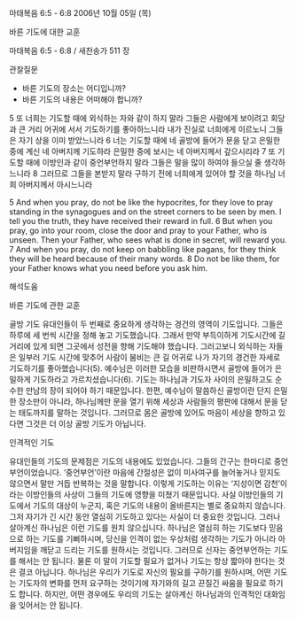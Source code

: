 마태복음 6:5 - 6:8 
2006년 10월 05일 (목)

바른 기도에 대한 교훈



마태복음 6:5 - 6:8 / 새찬송가 511 장


관찰질문
- 바른 기도의 장소는 어디입니까?
- 바른 기도의 내용은 어떠해야 합니까?

5 또 너희는 기도할 때에 외식하는 자와 같이 하지 말라 그들은 사람에게 보이려고 회당과 큰 거리 어귀에 서서 기도하기를 좋아하느니라 내가 진실로 너희에게 이르노니 그들은 자기 상을 이미 받았느니라 6 너는 기도할 때에 네 골방에 들어가 문을 닫고 은밀한 중에 계신 네 아버지께 기도하라 은밀한 중에 보시는 네 아버지께서 갚으시리라 7 또 기도할 때에 이방인과 같이 중언부언하지 말라 그들은 말을 많이 하여야 들으실 줄 생각하느니라 8 그러므로 그들을 본받지 말라 구하기 전에 너희에게 있어야 할 것을 하나님 너희 아버지께서 아시느니라

5  And when you pray, do not be like the hypocrites, for they love to pray standing in the synagogues and on the street corners to be seen by men. I tell you the truth, they have received their reward in full. 6  But when you pray, go into your room, close the door and pray to your Father, who is unseen. Then your Father, who sees what is done in secret, will reward you. 7  And when you pray, do not keep on babbling like pagans, for they think they will be heard because of their many words. 8  Do not be like them, for your Father knows what you need before you ask him.

해석도움





바른 기도에 관한 교훈

골방 기도  유대인들이 두 번째로 중요하게 생각하는 경건의 영역이 기도입니다. 그들은 하루에 세 번씩 시간을 정해 놓고 기도했습니다. 그래서 만약 부득이하게 기도시간에 길거리에 있게 되면 그곳에서 성전을 향해 기도해야 했습니다. 그러고보니 외식하는 자들은 일부러 기도 시간에 맞추어 사람이 붐비는 큰 길 어귀로 나가 자기의 경건한 자세로 기도하기를 좋아했습니다(5). 예수님은 이러한 모습을 비판하시면서 골방에 들어가 은밀하게 기도하라고 가르치셨습니다(6). 기도는 하나님과 기도자 사이의 은밀하고도 순수한 만남의 장이 되어야 하기 때문입니다. 한편, 예수님이 말씀하신 골방이란 단지 은밀한 장소만이 아니라, 하나님께만 문을 열기 위해 세상과 사람들의 평판에 대해서 문을 닫는 태도까지를 말하는 것입니다. 그러므로 몸은 골방에 있어도 마음이 세상을 향하고 있다면 그것은 더 이상 골방 기도가 아닙니다.  


인격적인 기도  

유대인들의 기도의 문제점은 기도의 내용에도 있었습니다. 그들의 간구는 한마디로 중언부언이었습니다. ‘중언부언’이란 마음에 간절성은 없이 미사여구를 늘어놓거나 믿지도 않으면서 말만 거듭 반복하는 것을 말합니다. 이렇게 기도하는 이유는 ‘지성이면 감천’이라는 이방인들의 사상이 그들의 기도에 영향을 미쳤기 때문입니다. 사실 이방인들의 기도에서 기도의 대상이 누군지, 혹은 기도의 내용이 올바른지는 별로 중요하지 않습니다. 그저 자기가 긴 시간 동안 열심히 기도하고 있다는 사실이 더 중요한 것입니다. 그러나 살아계신 하나님은 이런 기도를 원치 않으십니다. 하나님은 열심히 하는 기도보다 믿음으로 하는 기도를 기뻐하시며, 당신을 인격이 없는 우상처럼 생각하는 기도가 아니라 아버지임을 깨닫고 드리는 기도를 원하시는 것입니다. 그러므로 신자는 중언부언하는 기도를 해서는 안 됩니다. 물론 이 말이 기도할 필요가 없거나 기도는 항상 짧아야 한다는 것은 결코 아닙니다. 하나님은 우리가 기도로 자신의 필요를 구하기를 원하시며, 어떤 기도는 기도자의 변화를 먼저 요구하는 것이기에 자기와의 길고 끈질긴 싸움을 필요로 하기도 합니다. 하지만, 어떤 경우에도 우리의 기도는 살아계신 하나님과의 인격적인 대화임을 잊어서는 안 됩니다.